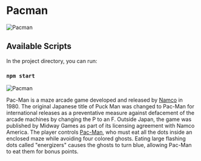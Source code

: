 # Pacman

![Pacman](https://i.ibb.co/6Wd1FgT/Screen-Shot-2020-09-25-at-9-37-08-AM.png)

## Available Scripts

In the project directory, you can run:

### `npm start`

![Pacman](https://upload.wikimedia.org/wikipedia/en/1/16/Pac_flyer.png)

Pac-Man is a maze arcade game developed and released by [Namco](https://en.wikipedia.org/wiki/Namco) in 1980. The original Japanese title of Puck Man was changed to Pac-Man for international releases as a preventative measure against defacement of the arcade machines by changing the P to an F. Outside Japan, the game was published by Midway Games as part of its licensing agreement with Namco America. The player controls [Pac-Man](<https://en.wikipedia.org/wiki/Pac-Man_(character)>), who must eat all the dots inside an enclosed maze while avoiding four colored ghosts. Eating large flashing dots called "energizers" causes the ghosts to turn blue, allowing Pac-Man to eat them for bonus points.

